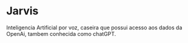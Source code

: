 # Jarvis
Inteligencia Artificial por voz, caseira que possui acesso aos dados da OpenAi, tambem conhecida como chatGPT.

